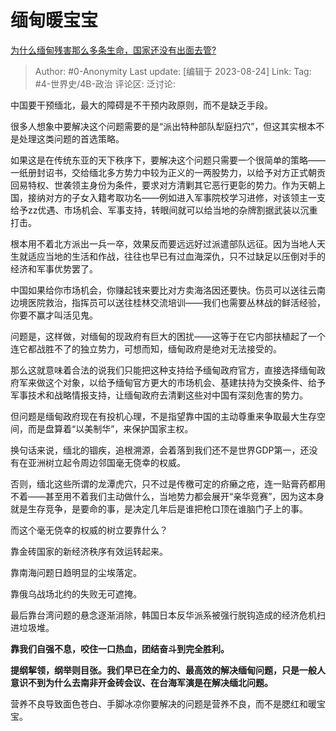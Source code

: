 # 缅甸暖宝宝
[为什么缅甸残害那么多条生命，国家还没有出面去管?](https://www.zhihu.com/question/603404920/answer/3180274896)

> Author: #0-Anonymity
> Last update: [编辑于 2023-08-24]
> Link:
> Tag: #4-世界史/4B-政治
> 评论区:
> 泛讨论:

中国要干预缅北，最大的障碍是不干预内政原则，而不是缺乏手段。

很多人想象中要解决这个问题需要的是“派出特种部队犁庭扫穴”，但这其实根本不是处理这类问题的首选策略。

如果这是在传统东亚的天下秩序下，要解决这个问题只需要一个很简单的策略——一纸册封诏书，交给缅北多方势力中较为正义的一两股势力，以给予对方正式朝贡回易特权、世袭领主身份为条件，要求对方清剿其它恶行更彰的势力。作为天朝上国，接纳对方的子女入籍考取功名——例如进入军事院校学习进修，对该领主一支给予zz优遇、市场机会、军事支持，转眼间就可以给当地的杂牌割据武装以沉重打击。

根本用不着北方派出一兵一卒，效果反而要远远好过派遣部队远征。因为当地人天生就适应当地的生活和作战，往往也早已有过血海深仇，只不过缺足以压倒对手的经济和军事优势罢了。

中国如果给你市场机会，你赚起钱来要比对方卖海洛因还要快。伤员可以送往云南边境医院救治，指挥员可以送往桂林交流培训——我们也需要丛林战的鲜活经验，你要不赢才叫活见鬼。

问题是，这样做，对缅甸的现政府有巨大的困扰——这等于在它内部扶植起了一个连它都战胜不了的独立势力，可想而知，缅甸政府是绝对无法接受的。

那么这就意味着合法的说我们只能把这种支持给予缅甸政府官方，直接选择缅甸政府军来做这个对象，以给予缅甸官方更大的市场机会、基建扶持为交换条件、给予军事技术和战略情报支持，让缅甸政府去清剿这些对中国有深刻危害的势力。

但问题是缅甸政府现在有投机心理，不是指望靠中国的主动尊重来争取最大生存空间，而是盘算着“以美制华”，来保护国家主权。

换句话来说，缅北的锢疾，追根溯源，会着落到我们还不是世界GDP第一，还没有在亚洲树立起令周边邻国毫无侥幸的权威。

否则，缅北这些所谓的龙潭虎穴，只不过是传檄可定的疥癞之疮，连一贴膏药都用不着——甚至用不着我们主动做什么，当地势力都会展开“亲华竞赛”，因为这本身就是生存竞争，是要命的事，是决定几年后是谁把枪口顶在谁脑门子上的事。

而这个毫无侥幸的权威的树立要靠什么？

靠金砖国家的新经济秩序有效运转起来。

靠南海问题日趋明显的尘埃落定。

靠俄乌战场北约的失败无可遮掩。

最后靠台湾问题的悬念逐渐消除，韩国日本反华派系被强行脱钩造成的经济危机扫进垃圾堆。

**靠我们自强不息，咬住一口热血，团结奋斗到完全胜利。**

**提纲挈领，纲举则目张。我们早已在全力的、最高效的解决缅甸问题，只是一般人意识不到为什么去南非开金砖会议、在台海军演是在解决缅北问题。**

营养不良导致面色苍白、手脚冰凉你要解决的问题是营养不良，而不是腮红和暖宝宝。
